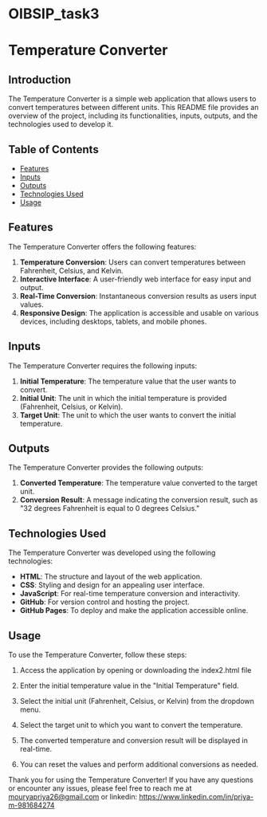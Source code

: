 # OIBSIP_task3

# Temperature Converter

## Introduction

The Temperature Converter is a simple web application that allows users to convert temperatures between different units. This README file provides an overview of the project, including its functionalities, inputs, outputs, and the technologies used to develop it.

## Table of Contents

- [Features](#features)
- [Inputs](#inputs)
- [Outputs](#outputs)
- [Technologies Used](#technologies-used)
- [Usage](#usage)

## Features

The Temperature Converter offers the following features:

1. **Temperature Conversion**: Users can convert temperatures between Fahrenheit, Celsius, and Kelvin.
2. **Interactive Interface**: A user-friendly web interface for easy input and output.
3. **Real-Time Conversion**: Instantaneous conversion results as users input values.
4. **Responsive Design**: The application is accessible and usable on various devices, including desktops, tablets, and mobile phones.

## Inputs

The Temperature Converter requires the following inputs:

1. **Initial Temperature**: The temperature value that the user wants to convert.
2. **Initial Unit**: The unit in which the initial temperature is provided (Fahrenheit, Celsius, or Kelvin).
3. **Target Unit**: The unit to which the user wants to convert the initial temperature.

## Outputs

The Temperature Converter provides the following outputs:

1. **Converted Temperature**: The temperature value converted to the target unit.
2. **Conversion Result**: A message indicating the conversion result, such as "32 degrees Fahrenheit is equal to 0 degrees Celsius."

## Technologies Used

The Temperature Converter was developed using the following technologies:

- **HTML**: The structure and layout of the web application.
- **CSS**: Styling and design for an appealing user interface.
- **JavaScript**: For real-time temperature conversion and interactivity.
- **GitHub**: For version control and hosting the project.
- **GitHub Pages**: To deploy and make the application accessible online.

## Usage

To use the Temperature Converter, follow these steps:

1. Access the application by opening or downloading the index2.html file

2. Enter the initial temperature value in the "Initial Temperature" field.

3. Select the initial unit (Fahrenheit, Celsius, or Kelvin) from the dropdown menu.

4. Select the target unit to which you want to convert the temperature.

5. The converted temperature and conversion result will be displayed in real-time.

6. You can reset the values and perform additional conversions as needed.

Thank you for using the Temperature Converter! If you have any questions or encounter any issues, please feel free to reach me at mouryapriya26@gmail.com or linkedin: https://www.linkedin.com/in/priya-m-981684274

